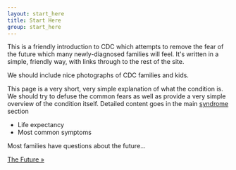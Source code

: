 ```yaml
---
layout: start_here
title: Start Here
group: start_here
---
```


This is a friendly introduction to CDC which attempts to remove the fear of the future which many newly-diagnosed families will feel. It's written in a simple, friendly way, with links through to the rest of the site.

We should include nice photographs of CDC families and kids.

This page is a very short, very simple explanation of what the condition is. We should try to defuse the common fears as well as provide a very simple overview of the condition itself. Detailed content goes in the main [syndrome](/syndrome/index.html) section

 * Life expectancy
 * Most common symptoms
 
Most families have questions about the future...

<a href='future.html' class='btn btn-primary'>The Future &raquo;</a>